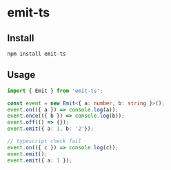 emit-ts
=======

## Install

```shell
npm install emit-ts
```

## Usage

```typescript
import { Emit } from 'emit-ts';

const event = new Emit<{ a: number, b: string }>();
event.on(({ a }) => console.log(a));
event.once(({ b }) => console.log(b));
event.off(() => {});
event.emit({ a: 1, b: '2'});

// typescript check fail
event.on(({ c }) => console.log(c));
event.emit();
event.emit({ a: 1 });
```
